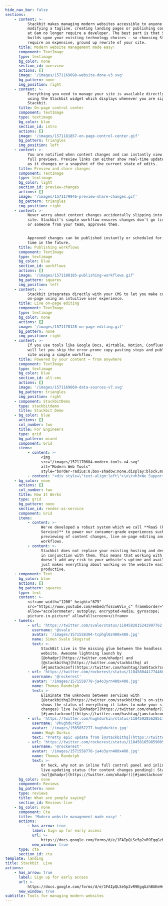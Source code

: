 ```yaml
---
hide_nav_bar: false
sections:
    - content: >-
          Stackbit makes managing modern websites accessible to anyone. Tasks like
          modifying a tagline, creating landing pages or publishing content changes
          at 6am no longer require a developer. The best part is that Stackbit
          builds upon your existing technology choices — so choosing Stackbit won't
          require an expensive, ground up rewrite of your site.
      title: Modern website management made easy!
      component: TextImage
      type: textimage
      bg_color: none
      section_id: overview
      actions: []
      image: '/images/1571169098-website-done-v3.svg'
      bg_pattern: none
      img_position: right
    - content: >-
          Everything you need to manage your site is available directly on your site
          using the Stackbit widget which displays whenever you are signed-in to
          Stackbit.
      title: On-page control center
      component: TextImage
      type: textimage
      bg_color: blue
      section_id: intro
      actions: []
      image: '/images/1571181857-on-page-control-center.gif'
      bg_pattern: triangles
      img_position: left
    - content: >-
          You are notified when content changes and can instantly view and share
          full previews. Preview links can either show real-time updates to content
          as it changes or a snapshot of the current state of edits.
      title: Preview and share changes
      component: TextImage
      type: textimage
      bg_color: light
      section_id: preview-changes
      actions: []
      image: '/images/1571179946-preview-share-changes.gif'
      bg_pattern: triangles
      img_position: right
    - content: >-
          Never worry about content changes accidentally slipping into the live
          site. Stackbit's simple workflow ensures changes don't go live until you,
          or someone from your team, approves them.


          Approved changes can be published instantly or scheduled for a specified
          time in the future.
      title: Publishing workflows
      component: TextImage
      type: textimage
      bg_color: blue
      section_id: workflows
      actions: []
      image: '/images/1571180185-publishing-workflows.gif'
      bg_pattern: squares
      img_position: left
    - content: >-
          Stackbit integrates directly with your CMS to let you make content changes
          on-page using an intuitive user experience.
      title: Live on-page editing
      component: TextImage
      type: textimage
      bg_color: none
      actions: []
      image: '/images/1571178128-on-page-editing.gif'
      bg_pattern: none
      img_position: right
    - content: >-
          If you use tools like Google Docs, Airtable, Notion, Confluence, Stackbit
          will let you skip the error-prone copy-pasting steps and publish to your
          site using a simple workflow.
      title: Powered by your content⁠ — from anywhere
      component: TextImage
      type: textimage
      bg_color: blue
      section_id: alt-cms
      actions: []
      image: '/images/1571169669-data-sources-v7.svg'
      bg_pattern: triangles
      img_position: right
    - component: StackbitDemo
      type: stackbitdemo
      title: Stackbit Demo
    - bg_color: blue
      actions: []
      col_number: two
      title: For Engineers
      type: grid
      bg_pattern: mixed
      component: Grid
      items:
          - content: >-
                <img
                src="/images/1571170684-modern-tools-v4.svg"
                alt="Modern Web Tools"
                style="border-radius:0;box-shadow:none;display:block;margin-left:auto;margin-right:auto;"/>
          - content: "<div style=\"text-align:left\">\n\t<h3>We Support Your Stack and Your Tools</h3>\n\t<p>At Stackbit, we know that developers put a lot of thought and work into their technology choices. That's why Stackbit builds on top of your existing technology stack to offer a set of polished user-facing tools that enable non-technical contributors to get their job done without constantly asking you to support their everyday needs.</p>\n\t<p>Stackbit works predominantly with modern JAMStack sites generated with tools like NextJS, Gatsby, Hugo, Jekyll, to name a few examples, backed by CMS like Contentful, Sanity.io, DatoCMS, NetlifyCMS, Forestry and more.</p>\n</div>"
    - bg_color: none
      actions: []
      col_number: two
      title: How It Works
      type: grid
      bg_pattern: none
      section_id: render-as-service
      component: Grid
      items:
          - content: >-
                We've developed a robust system which we call **RaaS (Render as a
                Service)** to power our consumer-grade experiences such as the
                previewing of content changes, live on-page editing and publishing
                workflows.
          - content: >-
                Stackbit does not replace your existing hosting and devops but works
                in conjunction with them. This means that working with Stackbit
                doesn't add any risk to your website's uptime and availability, it
                just makes everything about working on the website easier and more
                productive.
    - component: Text
      bg_color: blue
      actions: []
      bg_pattern: squares
      type: text
      content: >-
          <iframe width="1200" height="675"
          src="https://www.youtube.com/embed/fsscw6Viv_c" frameborder="0"
          allow="accelerometer; autoplay; encrypted-media; gyroscope;
          picture-in-picture" allowfullscreen></iframe>
    - tweets:
          - url: 'https://twitter.com/svale/status/1184582815242997762'
            username: '@svale'
            avatar: '/images/1571558304-tcphgl0z400x400.jpg'
            name: Simen Svale Skogsrud
            text: >-
                StackBit Live is the missing glue between the headless CMS and your
                website. Awesome lightning launch by
                [@ohadpr](https://twitter.com/ohadpr) and
                [@stackbithq](https://twitter.com/stackbithq) at
                [#jamstackconf](https://twitter.com/hashtag/JamStack?src=hash) SF.
          - url: 'https://twitter.com/rockerest/status/1184580441774460929'
            username: '@rockerest'
            avatar: '/images/1571558778-ja4o3yrn400x400.jpg'
            name: Thomas Randolph
            text: >-
                Eliminate the unknowns between services with
                [@stackbithq](https://twitter.com/stackbithq)'s on-site widget that
                shows the status of everything it takes to make your site (and
                changes) live (w/[@ohadpr](https://twitter.com/ohadpr))
                [#jamstackconf](https://twitter.com/hashtag/jamstackconf)
          - url: 'https://twitter.com/hughdurkin/status/1184592856285171713'
            username: '@hughdurkin'
            avatar: '/images/1565857277-hughdurkin.jpg'
            name: Hugh Durkin
            text: "Pretty epic update from [@stackbithq](https://twitter.com/stackbithq) \U0001F60D Great to have [@Netlify](https://twitter.com/Netlify) build status in the same control center, too. Awesome to see how quickly [#JamStack](https://twitter.com/hashtag/JamStack?src=hash) products and platforms are evolving \U0001F680"
          - url: 'https://twitter.com/rockerest/status/1184581659859005440'
            username: '@rockerest'
            avatar: '/images/1571558778-ja4o3yrn400x400.jpg'
            name: Thomas Randolph
            text: >-
                Or heck, why not an inline full control panel and inline editor with
                live-updating status (for content changes pending): StackBit Live
                (w/[@ohadpr](https://twitter.com/ohadpr))[#jamstackconf](https://twitter.com/hashtag/jamstackconf)
      bg_color: none
      component: Reviews
      bg_pattern: none
      type: reviews
      title: What are people saying?
      section_id: Reviews-live
    - bg_color: none
      component: Cta
      title: 'Modern website management made easy! '
      actions:
          - has_arrow: true
            label: Sign up for early access
            url: >-
                https://docs.google.com/forms/d/e/1FAIpQLSe5p2vR9EgqGzhBGKeHstU1q7cUYA7osGxTVSGsEMc2fi9Vrw/viewform
            new_window: true
      type: cta
      section_id: cta
template: landing
title: Stackbit  Live
actions:
    - has_arrow: true
      label: Sign up for early access
      url: >-
          https://docs.google.com/forms/d/e/1FAIpQLSe5p2vR9EgqGzhBGKeHstU1q7cUYA7osGxTVSGsEMc2fi9Vrw/viewform
      new_window: true
subtitle: Tools for managing modern websites
---
```

